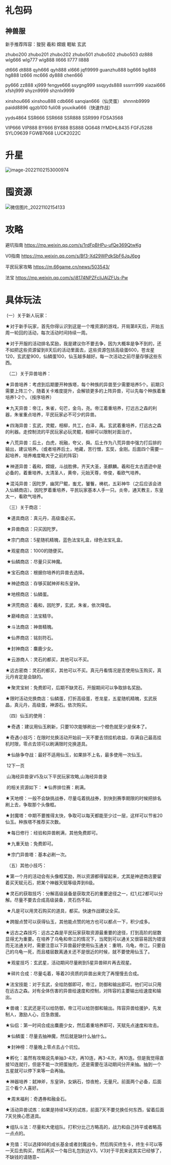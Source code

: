 # 礼包码

## 神兽服

 新手推荐阵容：狻猊 羲和 嫦娥 睚眦 玄武

  zhubo200 zhubo201  zhubo202  zhubo501	zhubo502	zhubo503	dz888    wlg666   wlg777     wlg888	 ll666	ll777 	ll888

dt666      dt888 	qyh666  qyh888	xl666 	jqfl9999     guanzhu888    bg666    bg888   hg888	 lz666  mc666      dy888 	chen666  

py666      zz888   xj999  fengye666	ssygng999  ssqyyds888   sssrrr999  xiazai666	xfshj999    shyzn9999	shznlx9999   

xinshou666  xinshou888   cdb666	sanqian666（仙灵蛋） shnnnb9999	paidd8896 	qgzb100  fuli08   youxika666（快速作战）       

yyds4864       SSR666   SSR668	SSR888	SSR999 FDSA3568

VIP666	VIP888	BY666	BY888 	BS888	 QG648    IYMDHL8435  FGFJ5288	SYLO9639      FGWB7668	LUCK2022C

# 升星

![image-20221102153000974](imge/山海经异兽录.assets/image-20221102153000974.png)

# 囤资源

![微信图片_20221102154133](imge/山海经异兽录.assets/微信图片_20221102154133.jpg)

# 攻略

避坑指南  https://mp.weixin.qq.com/s/1rdFpBHPu-ufQe369QtwKg

V0指南	 https://mp.weixin.qq.com/s/Bf3-Xd29WPdkSbF6JqJ6pg

平民玩家攻略	https://m.66game.cn/news/503543/

法宝	https://mp.weixin.qq.com/s/j8174NPZFcIiJAlZFUs-Pw

# 具体玩法

​	(一）关于新人玩家： 

​	★对于新手玩家，首先你得认识到这是一个堆资源的游戏，开局第8天后，开始五周一轮回的活动，每次活动时间持续一周。 

​	★对于开服的活动排名奖励，我是建议你不要去争，因为大概率是争不到的，还不如把这些资源留到8天后的活动里面去，这些资源包括高级蛋600，苍龙星120，玄武星900，仙鳞蛋100，仙玉越多越好。每一次活动之前尽量存够这些东西。 

​	（二）关于异兽培养： 

​	★异兽培养：考虑到后期要开种族塔，每个种族的异兽至少需要培养5个。前期只需要上阵三个，随着关卡难度提升，会解锁更多的上阵异兽，可以先每个种族着重培养1-2个。（按序培养） 

​	★九天异兽：帝江，朱雀，句芒，金乌，尧。帝江着重培养，打远古之森的利器，朱雀重点培养，平民玩家必不可少的异兽。 

​	★四海异兽：玄武，灵鲲，相柳，共工，白泽，禹。玄武着重培养，打远古之森的利器。走控制流的平民玩家必玩灵鲲，相柳可以限制对面治疗。 

​	★八荒异兽：后土，白虎，祝融，夸父，舜。后土作为八荒异兽中强力打后排的输出，建议培养。（或者培养后土，地藏，苦行憎，玄奘，金刚。后面四个需要一起培养，培养难度略大于之前的阵容） 

​	★神道异兽：羲和，嫦娥，斗战胜佛，齐天大圣，圣麒麟。羲和在太古遗迹中是必备的，着重培养。太清圣人，黄帝，元始天尊，帝俊，看欧气培养。 

​	★混沌异兽：因陀罗，幽冥尸鲲，蚩尤，饕餮，梼杌，五彩神牛（之后应该会进入仙鳞商店）。因陀罗着重培养，平民玩家基本人手一只。炎帝，通天教主，东皇太一，看欧气培养。 

​	（三）关于商店： 

​	★道具商店：真元丹，高级蛋必买。 

​	★异兽商店：只买因陀罗。 

​	★宗门商店：5星随机精魄，蓝色法宝礼盒，绿色法宝礼盒。 

​	★观星商店：1000的随便买。 

​	★仙鳞商店：尽量只买神魔。 

​	★宝石商店：根据你培养的异兽去选择。 

​	★神迹商店：存够买弑神斧和东皇钟。 

​	★地榜商店：仙鳞蛋。 

​	★洪荒商店：羲和，因陀罗，玄武，朱雀，依次降低。 

​	★巅峰商店：法宝精华。 

​	★斗法商店：神兽精魄。 

​	★仙界商店：铭刻符石。 

​	★封神商店：麋鹿少女。 

​	★云游商人：灵石的都买，其他可以不买。 

​	★远古密商：灵石的都买，其他可以不买。真元丹看情况是否使用仙玉购买，真元丹肯定是会缺的。 

​	★聚灵宝树：免费即可，后期不缺灵石，开服期间可以争取排名奖励。 

​	★限时活动兑换商店：仙鳞蛋，打折高级蛋，苍龙星，五星随机精魄，玄武辰晶，真元丹，高级蛋，神源石。依次购买。 

​	（四）仙玉的使用： 

​	★奇遇：建议用仙玉刷新，只要10次能够刷出一个橙色就至少是保本了。 

​	★奇遇小技巧：在限时兑换活动开始前一天不要去领挂机收益，存满自己最高挂机时限，零点去领可以刷满限时兑换道具。 

​	★仙脉争夺战：最好不适用仙玉，如果排不上名，最多使用一次仙玉。 

​	12下一页 

​	山海经异兽录V5及以下平民玩家攻略,山海经异兽录 

​	的相关资源如下：  ★仙界排位赛：刷满。 

​	★天地榜：一般不会缺挑战券，尽量屯着挑战券，到快到赛季期限的时候把排名刷上去，争取那个头像框。 

​	★封魔塔：中期不要推得太快，争取可以每天都能至少过一层，这样可以节省20仙玉。种族塔不推荐买次数。 

​	★每日修行：经验和异兽刷满，其他免费即可。 

​	★九重天劫：免费即可。 

​	★宗门异兽塔：基本必刷一次。 

​	（五）其他小技巧： 

​	★第一个月的活动会有头像框奖励，所以资源都得留起来，尤其是神迹商店要留着买天赋元石，把某个神器天赋等级弄到6级。 

​	★灵石的获取技巧：分解高级装备是获取灵石的重要途径之一，红1,红2都可以分解。尽量不要去合成高级装备，灵石伤不起。 

​	★凡是可以用灵石购买的道具，都买。快速作战建议全买。 

​	★跨服点赞可以获得仙玉，其他能点赞的地方也可以都点一下，积少成多。 

​	★远古之森技巧：远古之森是平民玩家获取资源最重要的途径，打到高阶的层数显得尤为重要。在培养了乌龟和帝江的情况下，当爬到可以通关又很容易因为错误而无法通关时，需要注意以下异兽最好使用仙玉通关：重明，乌龟，帝江。只要自己的乌龟一死，而且楼层数离通关还不是很近的时候，就不要使用仙玉了。 

​	★观星技巧：玄武星，活动期间尽量刷到5星异兽碎片再去观星。 

​	★碎片合成：尽量屯着，等着20资质的异兽出来完了再慢慢去合成。 

​	★法宝技能：对于玄武，全给防御即可，帝江，防御和输出即可。他们可以只用在远古之森。对有全体伤害的异兽给速度和控制，对阵容的主要输出给速度和输出。 

​	★兽魂：玄武还是可以给防御，帝江可以给防御和输出。阵容异兽给援护，先发制人，激励人心，应急救援。 

​	★仙侣：第一时间合成出麋鹿少女，然后着重培养即可，天赋先点速度和攻击。 

​	★仙鳞蛋：尽量去抽神魔，然后就是缺什么抽什么。 

​	★封神榜：尽量晚上零点去占个坑位。 

​	★孵化：虽然有攻略说先单抽3-4次，再10连，再3-4次，再10连。但是我觉得直接10连就行，但是不能一次把蛋抽完，还是需要在活动期间分开来抽。抽到一个五星就可以停下来等一会再抽。 

​	★神器培养：弑神斧，东皇钟，女娲石，惊夜枪，无量尺。前面两个必备，后面三个看个人喜好。 

​	★周末福利：奇遇券和融金石。 

​	★活动异兽试炼：如果是持续14天的试炼，前面7天不要兑换任何东西，留着后面7天兑换心愿道具。 

​	★组队斗法：尽量和大佬组队。打积分比己方略高的，战力和自己持平或者略高一点点的。 

​	★充值：可以选择98的成长基金或者封魔战令，然后购买终生卡，终生卡可以等一天后去购买，然后再买一个每日礼包到达V3，V3对于平民来说其实已经够了，不缺钱的请随意~ 